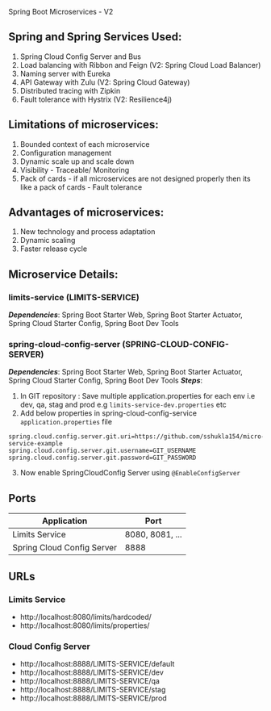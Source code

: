 Spring Boot Microservices - V2

## Spring and Spring Services Used: 
1. Spring Cloud Config Server and Bus
2. Load balancing with Ribbon and Feign (V2: Spring Cloud Load Balancer)
3. Naming server with Eureka
4. API Gateway with Zulu (V2: Spring Cloud Gateway)
5. Distributed tracing with Zipkin
6. Fault tolerance with Hystrix (V2: Resilience4j)

## Limitations of microservices:
1. Bounded context of each microservice
2. Configuration management
3. Dynamic scale up and scale down
4. Visibility - Traceable/ Monitoring
5. Pack of cards - if all microservices are not designed properly then its like a pack of cards - Fault tolerance

## Advantages of microservices:
1. New technology and process adaptation
2. Dynamic scaling
3. Faster release cycle

## Microservice Details:

### limits-service (LIMITS-SERVICE)
**_Dependencies_**: Spring Boot Starter Web, Spring Boot Starter Actuator, Spring Cloud Starter Config, Spring Boot Dev Tools

### spring-cloud-config-server (SPRING-CLOUD-CONFIG-SERVER)
**_Dependencies_**: Spring Boot Starter Web, Spring Boot Starter Actuator, Spring Cloud Starter Config, Spring Boot Dev Tools
**_Steps_**:
1. In GIT repository : Save multiple application.properties for each env i.e dev, qa, stag and prod e.g ```limits-service-dev.properties``` etc
2. Add below properties in spring-cloud-config-service ```application.properties``` file
```
spring.cloud.config.server.git.uri=https://github.com/sshukla154/micro-service-example
spring.cloud.config.server.git.username=GIT_USERNAME
spring.cloud.config.server.git.password=GIT_PASSWORD
```
3. Now enable SpringCloudConfig Server using ```@EnableConfigServer```

## Ports

|     Application       |     Port          |
| ------------- | ------------- |
| Limits Service | 8080, 8081, ... |
| Spring Cloud Config Server | 8888 |


## URLs
### Limits Service
- http://localhost:8080/limits/hardcoded/
- http://localhost:8080/limits/properties/

### Cloud Config Server
- http://localhost:8888/LIMITS-SERVICE/default
- http://localhost:8888/LIMITS-SERVICE/dev
- http://localhost:8888/LIMITS-SERVICE/qa
- http://localhost:8888/LIMITS-SERVICE/stag
- http://localhost:8888/LIMITS-SERVICE/prod

